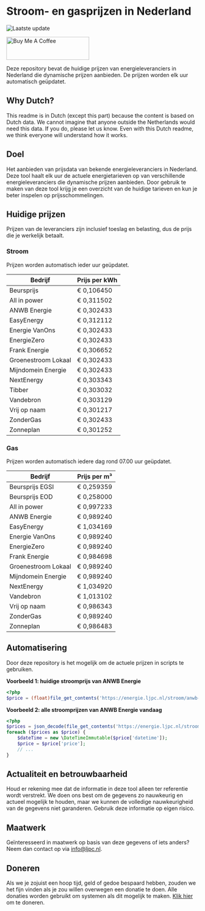 # Stroom- en gasprijzen in Nederland

![Laatste update](https://img.shields.io/badge/laatste%20update-2023--07--20%2007%3A00%20CET-brightgreen)

<a href="https://www.buymeacoffee.com/Lars-" target="_blank"><img src="https://cdn.buymeacoffee.com/buttons/v2/default-orange.png" alt="Buy Me A Coffee" height="60" style="height: 60px !important;width: 217px !important;" ></a>

Deze repository bevat de huidige prijzen van energieleveranciers in Nederland die dynamische prijzen aanbieden. De prijzen worden elk uur automatisch geüpdatet.

## Why Dutch?

This readme is in Dutch (except this part) because the content is based on Dutch data. We cannot imagine that anyone outside the Netherlands would need this data. If you do, please let us know. Even with this Dutch readme, we think
everyone will understand how it works.

## Doel

Het aanbieden van prijsdata van bekende energieleveranciers in Nederland. Deze tool haalt elk uur de actuele energietarieven op van verschillende energieleveranciers die dynamische prijzen aanbieden. Door gebruik te maken van deze tool
krijg je een overzicht van de huidige tarieven en kun je beter inspelen op prijsschommelingen.

## Huidige prijzen

Prijzen van de leveranciers zijn inclusief toeslag en belasting, dus de prijs die je werkelijk betaalt.

### Stroom

Prijzen worden automatisch ieder uur geüpdatet.

 Bedrijf | Prijs per kWh 
---------|---------------
Beursprijs | € 0,106450
All in power | € 0,311502
ANWB Energie | € 0,302433
EasyEnergy | € 0,312112
Energie VanOns | € 0,302433
EnergieZero | € 0,302433
Frank Energie | € 0,306652
Groenestroom Lokaal | € 0,302433
Mijndomein Energie | € 0,302433
NextEnergy | € 0,303343
Tibber | € 0,303032
Vandebron | € 0,303129
Vrij op naam | € 0,301217
ZonderGas | € 0,302433
Zonneplan | € 0,301252


### Gas

Prijzen worden automatisch iedere dag rond 07.00 uur geüpdatet.

 Bedrijf | Prijs per m³ 
---------|--------------
Beursprijs EGSI | € 0,259359
Beursprijs EOD | € 0,258000
All in power | € 0,997233
ANWB Energie | € 0,989240
EasyEnergy | € 1,034169
Energie VanOns | € 0,989240
EnergieZero | € 0,989240
Frank Energie | € 0,984698
Groenestroom Lokaal | € 0,989240
Mijndomein Energie | € 0,989240
NextEnergy | € 1,034920
Vandebron | € 1,013102
Vrij op naam | € 0,986343
ZonderGas | € 0,989240
Zonneplan | € 0,986483


## Automatisering

Door deze repository is het mogelijk om de actuele prijzen in scripts te gebruiken.

**Voorbeeld 1: huidige stroomprijs van ANWB Energie**

```php
<?php
$price = (float)file_get_contents('https://energie.ljpc.nl/stroom/anwb-energie-nu.txt');

```

**Voorbeeld 2: alle stroomprijzen van ANWB Energie vandaag**

```php
<?php
$prices = json_decode(file_get_contents('https://energie.ljpc.nl/stroom/all-in-power-vandaag.json'),true);
foreach ($prices as $price) {
    $dateTime = new \DateTimeImmutable($price['datetime']);
    $price = $price['price'];
    // ...
}
```

## Actualiteit en betrouwbaarheid

Houd er rekening mee dat de informatie in deze tool alleen ter referentie wordt verstrekt. We doen ons best om de gegevens zo nauwkeurig en actueel mogelijk te houden, maar we kunnen de volledige nauwkeurigheid van de gegevens niet
garanderen. Gebruik deze informatie op eigen risico.

## Maatwerk

Geïnteresseerd in maatwerk op basis van deze gegevens of iets anders? Neem dan contact op
via [info@ljpc.nl](mailto:info@ljpc.nl?subject=Energie%20prijzen).

## Doneren

Als we je zojuist een hoop tijd, geld of gedoe bespaard hebben, zouden we het fijn vinden als je zou willen overwegen een
donatie te doen. Alle donaties worden gebruikt om systemen als dit mogelijk te
maken. [Klik hier](https://www.buymeacoffee.com/Lars-) om te doneren.
